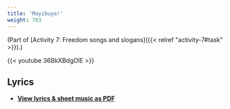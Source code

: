 ```yaml
---
title: 'Mayibuye!'
weight: 703
---
```


(Part of [Activity 7: Freedom songs and slogans]({{< relref "activity-7#task" >}}).)

{{< youtube 36BkXBdgOlE >}} <!-- Mayibuye (Mandela vote scene song) Miriam Makeba - Live at Berns -->

## Lyrics

* **[View lyrics & sheet music as PDF](/documents/Mayibuye-Restore-Africa-Lyrics.pdf)**
